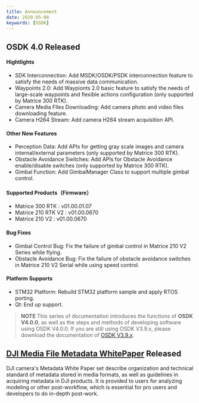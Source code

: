 ```yaml
---
title: Announcement 
date: 2020-05-08
keywords: [OSDK]
---
```

## OSDK 4.0 Released
#### Hightlights
* SDK Interconnection: Add MSDK/OSDK/PSDK interconnection feature to satisfy the needs of massive data communication.
* Waypoints 2.0: Add Waypionts 2.0 basic feature to satisfy the needs of large-scale waypoints and flexible actions configuration (only supported by Matrice 300 RTK).
* Camera Media FIles Downloading: Add camera photo and video files downloading feature. 
* Camera H264 Stream: Add camera H264 stream acquisition API.

#### Other New Features
* Perception Data: Add APIs for getting gray scale images and camera internal/external parameters (only supported by Matrice 300 RTK).
* Obstacle Avoidance Switches: Add APIs for Obstacle Avoidance enable/disable switches (only supported by Matrice 300 RTK).
* Gimbal Function: Add GimbalManager Class to support multiple gimbal control.

#### Supported Products（Firmware）
* Matrice 300 RTK : v01.00.01.07
* Matrice 210 RTK V2 : v01.00.0670
* Matrice 210 V2 : v01.00.0670

#### Bug Fixes
* Gimbal Control Bug: Fix the failure of gimbal control in Matrice 210 V2 Series while flying.
* Obstacle Avoidance Bug: Fix the failure of obstacle avoidance switches in Matrice 210 V2 Serial while using speed control.

#### Platform Supports
* STM32 Platform: Rebuild STM32 platform sample and apply RTOS porting.
* Qt: End up support.

> **NOTE** This series of documentation introduces the functions of **OSDK V4.0.0**, as well as the steps and methods of developing software using OSDK V4.0.0. If you are still using OSDK V3.9.x, please download the documentation of [OSDK V3.9.x](https://terra-1-g.djicdn.com/71a7d383e71a4fb8887a310eb746b47f/osdk/OSDK-3.9.0.zip).

## <a href="https://terra-1-g.djicdn.com/71a7d383e71a4fb8887a310eb746b47f/general/DJI_Media_File_Metadata_WhitePaper.zip">DJI Media File Metadata WhitePaper</a> Released
DJI camera's Metadata White Paper set describe organization and technical standard of metadata stored in media formats, as well as guidelines in acquiring metadata in DJI products. It is provided to users for analyzing modeling or other post-workflow, which is essential for pro users and developers to do in-depth post-work.
